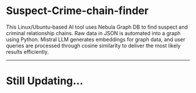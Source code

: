 # Suspect-Crime-chain-finder
This Linux/Ubuntu-based AI tool uses Nebula Graph DB to find suspect and criminal relationship chains. Raw data in JSON is automated into a graph using Python. Mistral LLM generates embeddings for graph data, and user queries are processed through cosine similarity to deliver the most likely results efficiently.

---
# Still Updating...
